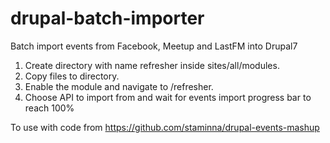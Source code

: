 # drupal-batch-importer
Batch import events from Facebook, Meetup and LastFM into Drupal7

1. Create directory with name refresher inside sites/all/modules.
2. Copy files to directory.
3. Enable the module and navigate to /refresher.
4. Choose API to import from and wait for events import progress bar to reach 100% 

To use with code from https://github.com/staminna/drupal-events-mashup
